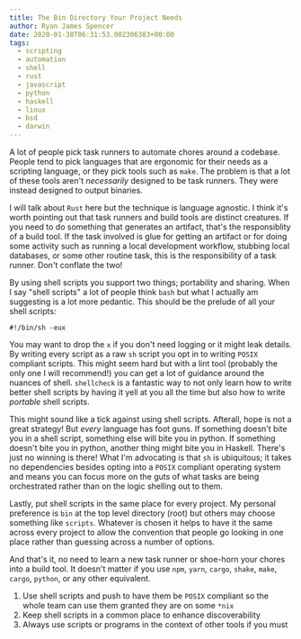 ```yaml
---
title: The Bin Directory Your Project Needs
author: Ryan James Spencer
date: 2020-01-30T06:31:53.002306383+00:00
tags:
  - scripting
  - automation
  - shell
  - rust
  - javascript
  - python
  - haskell
  - linux
  - bsd
  - darwin
---
```


A lot of people pick task runners to automate chores around a codebase. People
tend to pick languages that are ergonomic for their needs as a scripting
language, or they pick tools such as `make`. The problem is that a lot of these
tools aren't _necessarily_ designed to be task runners. They were instead
designed to output binaries.

I will talk about `Rust` here but the technique is language agnostic. I think
it's worth pointing out that task runners and build tools are distinct
creatures. If you need to do something that generates an artifact, that's the
responsiblity of a build tool. If the task involved is glue for getting an
artifact or for doing some activity such as running a local development
workflow, stubbing local databases, or some other routine task, this is the
responsibility of a task runner. Don't conflate the two!

By using shell scripts you support two things; portability and sharing. When I
say "shell scripts" a lot of people think `bash` but what I actually am
suggesting is a lot more pedantic. This should be the prelude of all your shell
scripts:


```
#!/bin/sh -eux
```

You may want to drop the `x` if you don't need logging or it might leak details.
By writing every script as a raw `sh` script you opt in to writing `POSIX`
compliant scripts. This might seem hard but with a lint tool (probably the only
one I will recommend!) you can get a lot of guidance around the nuances of
shell. `shellcheck` is a fantastic way to not only learn how to write better
shell scripts by having it yell at you all the time but also how to write
_portable_ shell scripts.

This might sound like a tick against using shell scripts. Afterall, hope is not
a great strategy! But _every_ language has foot guns. If something doesn't bite
you in a shell script, something else will bite you in python. If something
doesn't bite you in python, another thing might bite you in Haskell. There's
just no winning is there! What I'm advocating is that `sh` is ubiquitous; it
takes no dependencies besides opting into a `POSIX` compliant operating system
and means you can focus more on the guts of what tasks are being orchestrated
rather than on the logic shelling out to them.

Lastly, put shell scripts in the same place for every project. My personal
preference is `bin` at the top level directory (root) but others may choose
something like `scripts`. Whatever is chosen it helps to have it the same across
every project to allow the convention that people go looking in one place rather
than guessing across a number of options.

And that's it, no need to learn a new task runner or shoe-horn your chores into
a build tool. It doesn't matter if you use `npm`, `yarn`, `cargo`, `shake`,
`make`, `cargo`, `python`, or any other equivalent.

1. Use shell scripts and push to have them be `POSIX` compliant so the whole
   team can use them granted they are on some `*nix`
2. Keep shell scripts in a common place to enhance discoverability
3. Always use scripts or programs in the context of other tools if you must
